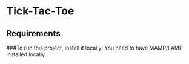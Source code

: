 # Tick-Tac-Toe

## Requirements
###To run this project, install it locally:
You need to have MAMP/LAMP installed locally.


